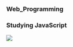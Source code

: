 ### Web_Programming 

### Studying JavaScript
<img src="https://img.shields.io/badge/logo-javascript-blue?logo=javascript"/>
